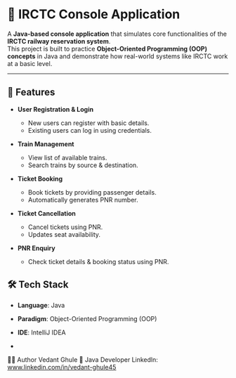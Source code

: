 # 🚆 IRCTC Console Application

A **Java-based console application** that simulates core functionalities of the **IRCTC railway reservation system**.  
This project is built to practice **Object-Oriented Programming (OOP) concepts** in Java and demonstrate how real-world systems like IRCTC work at a basic level.

---

## 📌 Features

- **User Registration & Login**
  - New users can register with basic details.
  - Existing users can log in using credentials.

- **Train Management**
  - View list of available trains.
  - Search trains by source & destination.

- **Ticket Booking**
  - Book tickets by providing passenger details.
  - Automatically generates PNR number.

- **Ticket Cancellation**
  - Cancel tickets using PNR.
  - Updates seat availability.

- **PNR Enquiry**
  - Check ticket details & booking status using PNR.

 ## 🛠️ Tech Stack

- **Language**: Java  
- **Paradigm**: Object-Oriented Programming (OOP)  
- **IDE**: IntelliJ IDEA

- 

👨‍💻 Author
Vedant Ghule
📌 Java Developer
  Linkedln:  www.linkedin.com/in/vedant-ghule45
